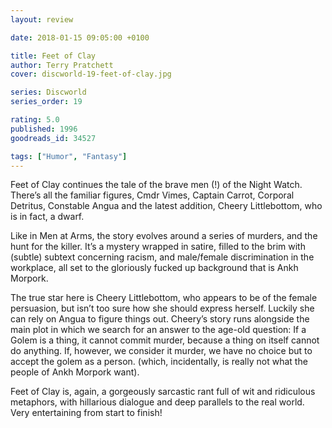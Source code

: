 ```yaml
---
layout: review

date: 2018-01-15 09:05:00 +0100

title: Feet of Clay
author: Terry Pratchett
cover: discworld-19-feet-of-clay.jpg

series: Discworld
series_order: 19

rating: 5.0
published: 1996
goodreads_id: 34527

tags: ["Humor", "Fantasy"]
---
```


Feet of Clay continues the tale of the brave men (!) of the Night Watch. There’s all the familiar figures, Cmdr Vimes, Captain Carrot, Corporal Detritus, Constable Angua and the latest addition, Cheery Littlebottom, who is in fact, a dwarf.

<!--more-->

Like in Men at Arms, the story evolves around a series of murders, and the hunt for the killer. It’s a mystery wrapped in satire, filled to the brim with (subtle) subtext concerning racism, and male/female discrimination in the workplace, all set to the gloriously fucked up background that is Ankh Morpork.


The true star here is Cheery Littlebottom, who appears to be of the female persuasion, but isn’t too sure how she should express herself. Luckily she can rely on Angua to figure things out. Cheery’s story runs alongside the main plot in which we search for an answer to the age-old question: If a Golem is a thing, it cannot commit murder, because a thing on itself cannot do anything. If, however, we consider it murder, we have no choice but to accept the golem as a person. (which, incidentally, is really not what the people of Ankh Morpork want).

Feet of Clay is, again, a gorgeously sarcastic rant full of wit and ridiculous metaphors, with hillarious dialogue and deep parallels to the real world. Very entertaining from start to finish!
